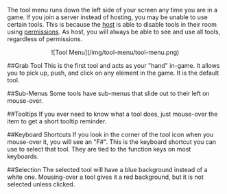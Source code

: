 The tool menu runs down the left side of your screen any time you are in a game. If you join a server instead of hosting, you may be unable to use certain tools. This is because the [host](/getting-started/player-roles.md#host) is able to disable tools in their room using [permissions](/host-guides/permissions.md). As host, you will always be able to see and use all tools, regardless of permissions.

<center>![Tool Menu](/img/tool-menu/tool-menu.png)</center>

##Grab Tool
This is the first tool and acts as your "hand" in-game. It allows you to pick up, push, and click on any element in the game. It is the default tool.

##Sub-Menus
Some tools have sub-menus that slide out to their left on mouse-over.

##Tooltips
If you ever need to know what a tool does, just mouse-over the item to get a short tooltip reminder.

##Keyboard Shortcuts
If you look in the corner of the tool icon when you mouse-over it, you will see an "F#". This is the keyboard shortcut you can use to select that tool. They are tied to the function keys on most keyboards.

##Selection
The selected tool will have a blue background instead of a white one. Mousing-over a tool gives it a red background, but it is not selected unless clicked.
